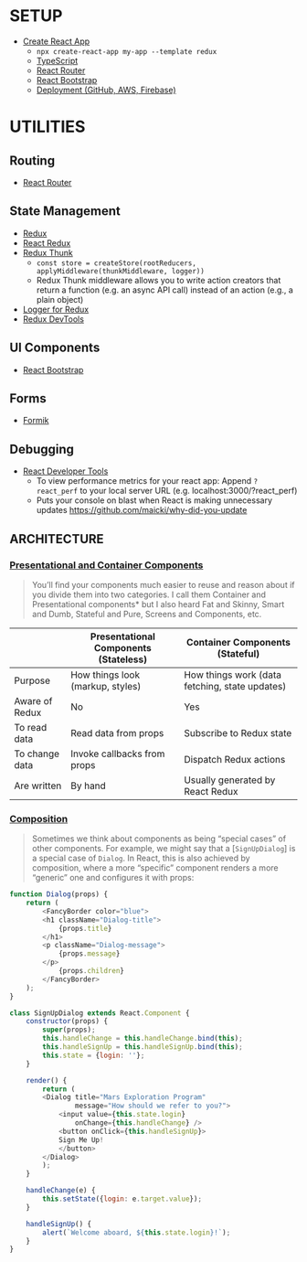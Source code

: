 # SETUP
* [Create React App](https://create-react-app.dev)
    * `npx create-react-app my-app --template redux`
    * [TypeScript](https://create-react-app.dev/docs/adding-typescript)
    * [React Router](https://create-react-app.dev/docs/adding-a-router)
    * [React Bootstrap](https://create-react-app.dev/docs/adding-bootstrap)
    * [Deployment (GitHub, AWS, Firebase)](https://create-react-app.dev/docs/deployment)

# UTILITIES

## Routing
* [React Router](https://reacttraining.com/react-router)

## State Management
* [Redux](https://redux.js.org)
* [React Redux](https://react-redux.js.org)
* [Redux Thunk](https://github.com/reduxjs/redux-thunk)
    * `const store = createStore(rootReducers, applyMiddleware(thunkMiddleware, logger))`
    * Redux Thunk middleware allows you to write action creators that return a function (e.g. an async API call) instead of an action (e.g., a plain object)
* [Logger for Redux](https://github.com/LogRocket/redux-logger)
* [Redux DevTools](https://chrome.google.com/webstore/detail/redux-devtools/lmhkpmbekcpmknklioeibfkpmmfibljd)

## UI Components
* [React Bootstrap](https://react-bootstrap.github.io)

## Forms
* [Formik](https://jaredpalmer.com/formik)

## Debugging
* [React Developer Tools](https://chrome.google.com/webstore/detail/react-developer-tools/fmkadmapgofadopljbjfkapdkoienihi?hl=en)
    * To view performance metrics for your react app: Append ```?react_perf``` to your local server URL (e.g. localhost:3000/?react_perf)
    * Puts your console on blast when React is making unnecessary updates <https://github.com/maicki/why-did-you-update>

## ARCHITECTURE
### [Presentational and Container Components](https://medium.com/@dan_abramov/smart-and-dumb-components-7ca2f9a7c7d0)
> You’ll find your components much easier to reuse and reason about if you divide them into two categories. I call them Container and Presentational components* but I also heard Fat and Skinny, Smart and Dumb, Stateful and Pure, Screens and Components, etc.

|                   | Presentational Components (Stateless)         | Container Components (Stateful)                |
| ------------------| ----------------------------------------------| -----------------------------------------------|
| Purpose           | How things look (markup, styles)              | How things work (data fetching, state updates) |
| Aware of Redux    | No                                            | Yes                                            |
| To read data	    | Read data from props                          | Subscribe to Redux state                       |
| To change data	| Invoke callbacks from props                   | Dispatch Redux actions                         |
| Are written	    | By hand	                                    | Usually generated by React Redux               |

### [Composition](https://reactjs.org/docs/composition-vs-inheritance.html)
> Sometimes we think about components as being “special cases” of other components. For example, we might say that a [`SignUpDialog`] is a special case of `Dialog`. In React, this is also achieved by composition, where a more “specific” component renders a more “generic” one and configures it with props:
```javascript
function Dialog(props) {
    return (
        <FancyBorder color="blue">
        <h1 className="Dialog-title">
            {props.title}
        </h1>
        <p className="Dialog-message">
            {props.message}
        </p>
            {props.children}
        </FancyBorder>
    );
}

class SignUpDialog extends React.Component {
    constructor(props) {
        super(props);
        this.handleChange = this.handleChange.bind(this);
        this.handleSignUp = this.handleSignUp.bind(this);
        this.state = {login: ''};
    }

    render() {
        return (
        <Dialog title="Mars Exploration Program"
                message="How should we refer to you?">
            <input value={this.state.login}
                onChange={this.handleChange} />
            <button onClick={this.handleSignUp}>
            Sign Me Up!
            </button>
        </Dialog>
        );
    }

    handleChange(e) {
        this.setState({login: e.target.value});
    }

    handleSignUp() {
        alert(`Welcome aboard, ${this.state.login}!`);
    }
}
```